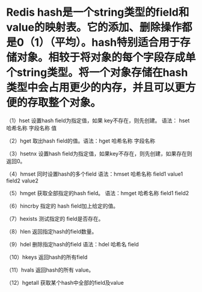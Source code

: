 # Redis hash是一个string类型的field和value的映射表。它的添加、删除操作都是0（1）（平均）。hash特别适合用于存储对象。相较于将对象的每个字段存成单个string类型。将一个对象存储在hash类型中会占用更少的内存，并且可以更方便的存取整个对象。

（1）hset
设置hash field为指定值，如果 key不存在，则先创建。
语法：
hset  哈希名称  字段名称   值

（2）hget
取出hash field的值。语法：hget 哈希名称  字段名称

（3）hsetnx
设置hash field为指定值，如果key不存在，则先创建，如果存在则返回0。

（4）hmset
同时设置hash的多个field
语法：hmset 哈希名称  field1  value1 field2 value2

（5）hmget
获取全部指定的hash field。
语法：hmget 哈希名称 field1 field2

（6）hincrby
指定的 hash  field加上给定的值。

（7）hexists
测试指定的 field是否存在。

（8）hlen
返回指定hash的field数量。

（9）hdel
删除指定hash的field
语法：hdel 哈希名 field

（10）hkeys
返回hash的所有field

（11）hvals
返回hash的所有 value。

（12）hgetall
获取某个hash中全部的field及value